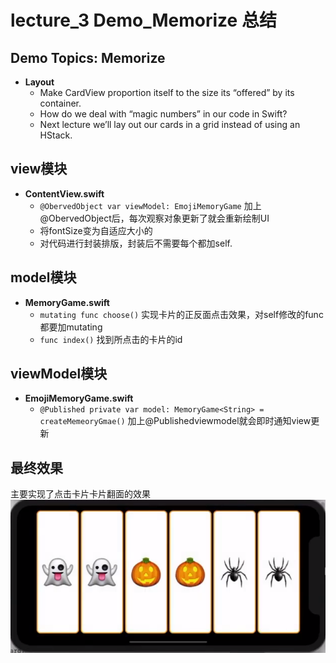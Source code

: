 # lecture_3 Demo_Memorize 总结
## Demo Topics: Memorize
- **Layout**  
    + Make CardView proportion itself to the size its “offered” by its container.  
    + How do we deal with “magic numbers” in our code in Swift?  
    + Next lecture we’ll lay out our cards in a grid instead of using an HStack.  

## view模块
- **ContentView.swift**  
    + `@ObervedObject var viewModel: EmojiMemoryGame` 加上@ObervedObject后，每次观察对象更新了就会重新绘制UI
    + 将fontSize变为自适应大小的  
    + 对代码进行封装排版，封装后不需要每个都加self.

## model模块
- **MemoryGame.swift**  
    + `mutating func choose()` 实现卡片的正反面点击效果，对self修改的func都要加mutating  
    + `func index()` 找到所点击的卡片的id

## viewModel模块
- **EmojiMemoryGame.swift**  
    + `@Published private var model: MemoryGame<String> = createMemeoryGmae()` 加上@Publishedviewmodel就会即时通知view更新

## 最终效果
主要实现了点击卡片卡片翻面的效果
<img src="./MyDemo_3效果图.png">